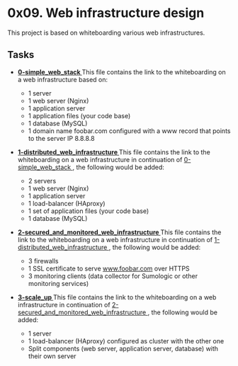 # 0x09. Web infrastructure design

This project is based on whiteboarding various web infrastructures.

## Tasks
* **[ 0-simple_web_stack ](./0-simple_web_stack)**  This file contains the link to the whiteboarding on a web infrastructure based on:
    * 1 server
    * 1 web server (Nginx)
    * 1 application server
    * 1 application files (your code base)
    * 1 database (MySQL)
    * 1 domain name foobar.com configured with a www record that points to the server IP 8.8.8.8

* **[ 1-distributed_web_infrastructure ](./1-distributed_web_infrastructure)**  This file contains the link to the whiteboarding on a web infrastructure in continuation of [ 0-simple_web_stack ](./0-simple_web_stack), the following would be added:
    * 2 servers
    * 1 web server (Nginx)
    * 1 application server
    * 1 load-balancer (HAproxy)
    * 1 set of application files (your code base)
    * 1 database (MySQL)

* **[ 2-secured_and_monitored_web_infrastructure ](./2-secured_and_monitored_web_infrastructure)**  This file contains the link to the whiteboarding on a web infrastructure in continuation of [ 1-distributed_web_infrastructure ](./1-distributed_web_infrastructure), the following would be added:
    * 3 firewalls
    * 1 SSL certificate to serve www.foobar.com over HTTPS
    * 3 monitoring clients (data collector for Sumologic or other monitoring services)

* **[ 3-scale_up ](./3-scale_up)**  This file contains the link to the whiteboarding on a web infrastructure in continuation of [ 2-secured_and_monitored_web_infrastructure ](./2-secured_and_monitored_web_infrastructure), the following would be added:
    * 1 server
    * 1 load-balancer (HAproxy) configured as cluster with the other one
    * Split components (web server, application server, database) with their own server
